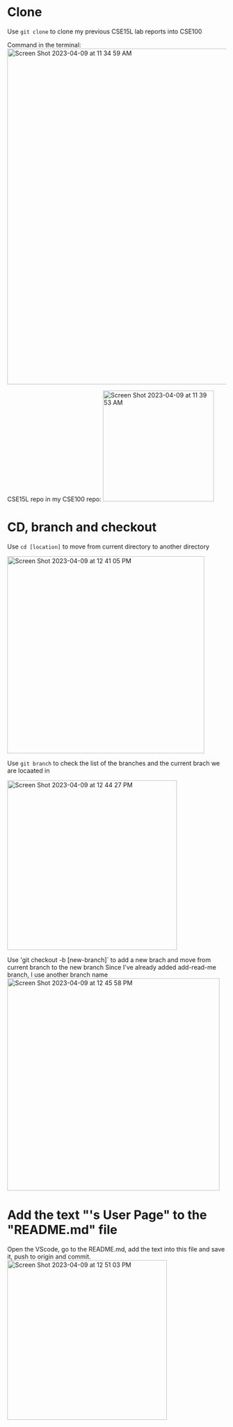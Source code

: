 # Clone

Use `git clone`  to clone my previous CSE15L lab reports into CSE100

Command in the terminal:
<img width="772" alt="Screen Shot 2023-04-09 at 11 34 59 AM" src="https://user-images.githubusercontent.com/97696773/230790517-2355e83d-76db-45b8-90a2-1e7fe0050c13.png">

CSE15L repo in my CSE100 repo:
<img width="255" alt="Screen Shot 2023-04-09 at 11 39 53 AM" src="https://user-images.githubusercontent.com/97696773/230790717-d80ff6dc-3e2e-42c3-b8ef-ed5e02dfee8d.png">


# CD, branch and checkout 

Use `cd [location]` to move from current directory to another directory

<img width="453" alt="Screen Shot 2023-04-09 at 12 41 05 PM" src="https://user-images.githubusercontent.com/97696773/230793231-c433fec0-46b8-4109-889f-70d2d9aacef2.png">

Use `git branch` to check the list of the branches and the current brach we are locaated in 

<img width="390" alt="Screen Shot 2023-04-09 at 12 44 27 PM" src="https://user-images.githubusercontent.com/97696773/230793373-afa0c75c-8bc9-45d8-aed7-dff314ce19ae.png">

Use 'git checkout -b [new-branch]` to add a new brach and move from current branch to the new branch
Since I've already added add-read-me branch, I use another branch name
<img width="488" alt="Screen Shot 2023-04-09 at 12 45 58 PM" src="https://user-images.githubusercontent.com/97696773/230793456-4116646f-779f-4ab7-8af4-deb35e40a3bc.png">

# Add the text "<Your name>'s User Page" to the "README.md" file
Open the VScode, go to the README.md, add the text into this file and save it, push to origin and commit.
<img width="367" alt="Screen Shot 2023-04-09 at 12 51 03 PM" src="https://user-images.githubusercontent.com/97696773/230793730-007bc741-7003-4e4d-b4eb-0d5b6cb3744d.png">





